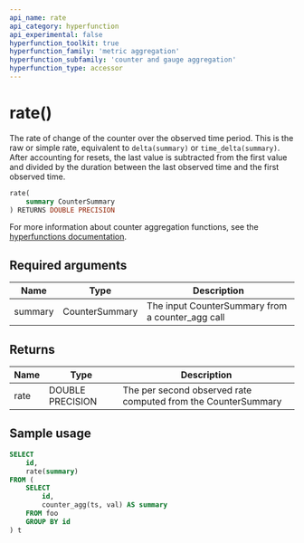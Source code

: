 ```yaml
---
api_name: rate
api_category: hyperfunction
api_experimental: false
hyperfunction_toolkit: true
hyperfunction_family: 'metric aggregation'
hyperfunction_subfamily: 'counter and gauge aggregation'
hyperfunction_type: accessor
---
```


# rate() <tag type="toolkit" content="Toolkit" />
The rate of change of the counter over the observed time period. This is the raw
or simple rate, equivalent to `delta(summary)` or `time_delta(summary)`. After
accounting for resets, the last value is subtracted from the first value and
divided by the duration between the last observed time and the first observed
time.

```sql
rate(
    summary CounterSummary
) RETURNS DOUBLE PRECISION
```

For more information about counter aggregation functions, see the
[hyperfunctions documentation][hyperfunctions-counter-agg].

## Required arguments

|Name|Type|Description|
|-|-|-|
|summary|CounterSummary|The input CounterSummary from a counter_agg call|

## Returns

|Name|Type|Description|
|-|-|-|
|rate|DOUBLE PRECISION|The per second observed rate computed from the CounterSummary|

## Sample usage

```sql
SELECT
    id,
    rate(summary)
FROM (
    SELECT
        id,
        counter_agg(ts, val) AS summary
    FROM foo
    GROUP BY id
) t
```


[hyperfunctions-counter-agg]: timescaledb/:currentVersion:/how-to-guides/hyperfunctions/counter-aggregation/

